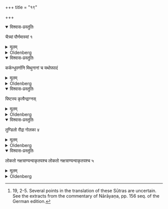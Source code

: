 +++
title = "१९"

+++


<details open><summary>विश्वास-प्रस्तुतिः</summary>

चैत्र्यां पौर्णमास्यां १
</details>

<details><summary>मूलम्</summary>

चैत्र्यां पौर्णमास्यां १
</details>

<details><summary>Oldenberg</summary>

1. On the full moon day of Caitra,

</details>

<details open><summary>विश्वास-प्रस्तुतिः</summary>

कर्कन्धुपर्णानि मिथुनानां च यथोपपादं
</details>

<details><summary>मूलम्</summary>

कर्कन्धुपर्णानि मिथुनानां च यथोपपादं
</details>

<details><summary>Oldenberg</summary>

2 [^1] . (Taking) jujube leaves, and making of meal (images) of couples of animals as it happens.

[^1]:  19, 2-5. Several points in the translation of these Sūtras are uncertain. See the extracts from the commentary of Nārāyaṇa, pp. 156 seq. of the German edition.

</details>

<details open><summary>विश्वास-प्रस्तुतिः</summary>

पिष्टस्य कृत्वैन्द्राग्नस्
</details>

<details><summary>मूलम्</summary>

पिष्टस्य कृत्वैन्द्राग्नस्
</details>

<details><summary>Oldenberg</summary>

3. A figure with prominent navel to Indra and Agni.

</details>

<details open><summary>विश्वास-प्रस्तुतिः</summary>

तुण्डिलो रौद्रा गोलका ४
</details>

<details><summary>मूलम्</summary>

तुण्डिलो रौद्रा गोलका ४
</details>

<details><summary>Oldenberg</summary>

4. Balls to Rudra.

</details>

<details open><summary>विश्वास-प्रस्तुतिः</summary>

लोकतो नक्षत्राण्यन्वाकृतयश्च लोकतो नक्षत्राण्यन्वाकृतयश्च ५
</details>

<details><summary>मूलम्</summary>

लोकतो नक्षत्राण्यन्वाकृतयश्च लोकतो नक्षत्राण्यन्वाकृतयश्च ५
</details>

<details><summary>Oldenberg</summary>

5. According to custom the Nakṣatras and (their?) images (?). According to custom the Nakṣatras and (their?) images (?).

Here ends the Fourth Adhyāya.

</details>
